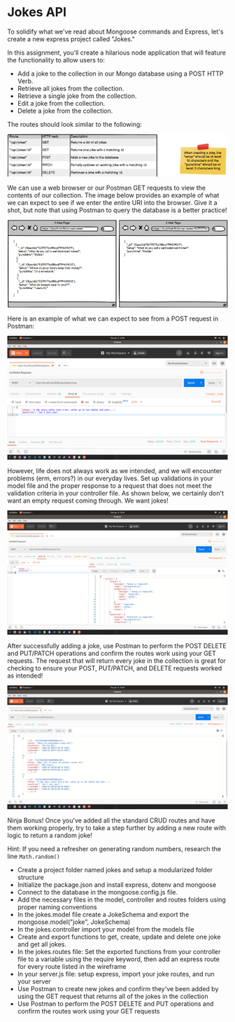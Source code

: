 # Jokes API
To solidify what we've read about Mongoose commands and Express, let's create a new express project called "Jokes."

In this assignment, you'll create a hilarious node application that will feature the functionality to allow users to:

- Add a joke to the collection in our Mongo database using a POST HTTP Verb.
- Retrieve all jokes from the collection.
- Retrieve a single joke from the collection.
- Edit a joke from the collection.
- Delete a joke from the collection.


The routes should look similar to the following:

![Jokes](jokes.png)


We can use a web browser or our Postman GET requests to view the contents of our collection. The image below provides an example of what we can expect to see if we enter the entire URI into the browser. Give it a shot, but note that using Postman to query the database is a better practice!

![API](api.png)


Here is an example of what we can expect to see from a POST request in Postman:

![Image](image.png)


However, life does not always work as we intended, and we will encounter problems (erm, errors?) in our everyday lives. Set up validations in your model file and the proper response to a request that does not meet the validation criteria in your controller file. As shown below, we certainly don't want an empty request coming through. We want jokes!

![Example](example.png)


After successfully adding a joke, use Postman to perform the POST DELETE and PUT/PATCH operations and confirm the routes work using your GET requests. The request that will return every joke in the collection is great for checking to ensure your POST, PUT/PATCH, and DELETE requests worked as intended!

![Photo](photo.png)


Ninja Bonus!
Once you've added all the standard CRUD routes and have them working properly, try to take a step further by adding a new route with logic to return a random joke!

Hint: If you need a refresher on generating random numbers, research the line `Math.random()`

- Create a project folder named jokes and setup a modularized folder structure
- Initialize the package.json and install express, dotenv and mongoose
- Connect to the database in the mongoose.config.js file.
- Add the necessary files in the model, controller and routes folders using proper naming conventions
- In the jokes.model file create a JokeSchema and export the mongoose.model("joke", JokeSchema)
- In the jokes.controller import your model from the models file
- Create and export functions to get, create, update and delete one joke and get all jokes.
- In the jokes.routes file: Set the exported functions from your controller file to a variable using the require keyword, then add an express route for every route listed in the wireframe
- In your server.js file: setup express, import your joke routes, and run your server
- Use Postman to create new jokes and confirm they've been added by using the GET request that returns all of the jokes in the collection
- Use Postman to perform the POST DELETE and PUT operations and confirm the routes work using your GET requests

